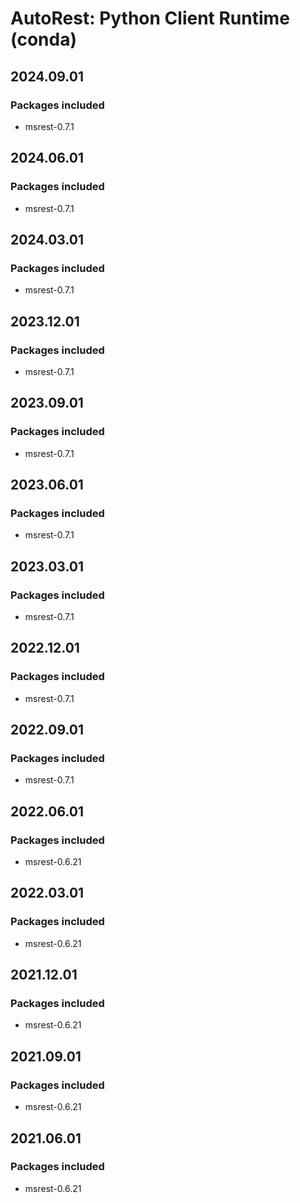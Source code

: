# AutoRest: Python Client Runtime (conda)

## 2024.09.01

### Packages included

- msrest-0.7.1

## 2024.06.01

### Packages included

- msrest-0.7.1

## 2024.03.01

### Packages included

- msrest-0.7.1

## 2023.12.01

### Packages included

- msrest-0.7.1

## 2023.09.01

### Packages included

- msrest-0.7.1

## 2023.06.01

### Packages included

- msrest-0.7.1

## 2023.03.01

### Packages included

- msrest-0.7.1

## 2022.12.01

### Packages included

- msrest-0.7.1

## 2022.09.01

### Packages included

- msrest-0.7.1

## 2022.06.01

### Packages included

- msrest-0.6.21

## 2022.03.01

### Packages included

- msrest-0.6.21

## 2021.12.01

### Packages included

- msrest-0.6.21

## 2021.09.01

### Packages included

- msrest-0.6.21

## 2021.06.01

### Packages included

- msrest-0.6.21
